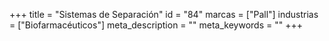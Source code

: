 +++
title = "Sistemas de Separación"
id = "84"
marcas = ["Pall"]
industrias = ["Biofarmacéuticos"]
meta_description = ""
meta_keywords = ""
+++
